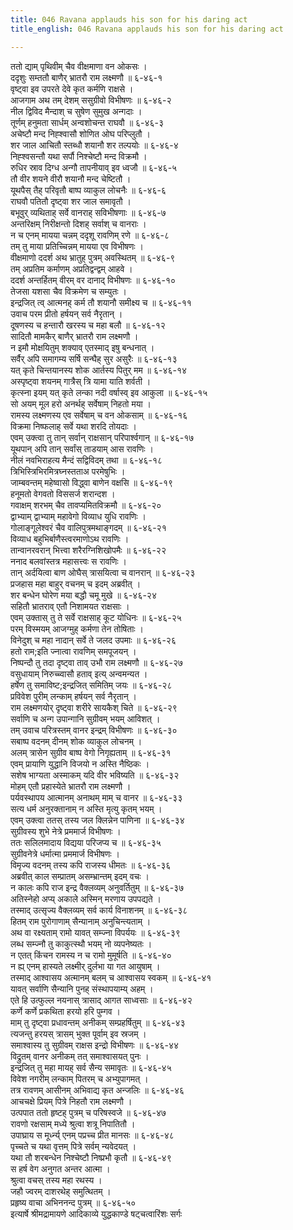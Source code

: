 ```yaml
---
title: 046 Ravana applauds his son for his daring act
title_english: 046 Ravana applauds his son for his daring act

---
```


<div class="audioEmbed"  caption="श्रीराम-हरिसीताराममूर्ति-घनपाठिभ्यां वचनम्" src="https://archive.org/download/Ramayana-recitation-Sriram-harisItArAmamUrti-Ghanapaati-v2/Kanda_6/Kanda_6_YK-046-Ravana_applauds_his_son_for_his_daring_act_0.mp3"></div>

ततो द्याम् पृथिवीम् चैव वीक्षमाणा वन ओकसः ।  
ददृशुः सम्ततौ बाणैर् भ्रातरौ राम लक्ष्मणौ ॥ ६-४६-१  
वृष्ट्वा इव उपरते देवे कृत कर्मणि राक्षसे ।  
आजगाम अथ तम् देशम् ससुग्रीवो विभीषणः ॥ ६-४६-२  
नील द्विविद मैन्दाश् च सुषेण सुमुख अन्गदाः ।  
तूर्णम् हनुमता सार्धम् अन्वशोचन्त राघवौ ॥ ६-४६-३  
अचेष्टौ मन्द निह्श्वासौ शोणित ओघ परिप्लुतौ ।  
शर जाल आचितौ स्तब्धौ शयानौ शर तल्पयोः ॥ ६-४६-४  
निह्श्वसन्तौ यथा सर्पौ निश्चेष्टौ मन्द विक्रमौ ।  
रुधिर स्राव दिग्ध अन्गौ तापनीयाव् इव ध्वजौ ॥ ६-४६-५  
तौ वीर शयने वीरौ शयानौ मन्द चेष्टितौ ।  
यूथपैस् तैह् परिवृतौ बाष्प व्याकुल लोचनैः ॥ ६-४६-६  
राघवौ पतितौ दृष्ट्वा शर जाल समावृतौ ।  
बभूवुर् व्यथिताह् सर्वे वानराह् सविभीषणाः ॥ ६-४६-७  
अन्तरिक्षम् निरीक्षन्तो दिशह् सर्वाश् च वानराः ।  
न च एनम् मायया चन्नम् ददृशू रावणिम् रणे ॥ ६-४६-८  
तम् तु माया प्रतिच्चिन्नम् मायया एव विभीषणः ।  
वीक्षमाणो ददर्श अथ भ्रातुह् पुत्रम् अवस्थितम् ॥ ६-४६-९  
तम् अप्रतिम कर्माणम् अप्रतिद्वन्द्वम् आहवे ।  
ददर्श अन्तर्हितम् वीरम् वर दानाद् विभीषणः ॥ ६-४६-१०  
तेजसा यशसा चैव विक्रमेण च सम्युतः ।  
इन्द्रजित् त्व् आत्मनह् कर्म तौ शयानौ समीक्ष्य च ॥ ६-४६-११  
उवाच परम प्रीतो हर्षयन् सर्व नैरृतान् ।  
दूषणस्य च हन्तारौ खरस्य च महा बलौ ॥ ६-४६-१२  
सादितौ मामकैर् बाणैर् भ्रातरौ राम लक्ष्मणौ ।  
न इमौ मोक्षयितुम् शक्याव् एतस्माद् इषु बन्धनात् ।  
सर्वैर् अपि समागम्य सर्षि सन्घैह् सुर असुरैः ॥ ६-४६-१३  
यत् कृते चिन्तयानस्य शोक आर्तस्य पितुर् मम ॥ ६-४६-१४  
अस्पृष्ट्वा शयनम् गात्रैस् त्रि यामा याति शर्वती ।  
कृत्स्ना इयम् यत् कृते लन्का नदी वर्षास्व् इव आकुला ॥ ६-४६-१५  
सो अयम् मूल हरो अनर्थह् सर्वेषाम् निहतो मया ।  
रामस्य लक्ष्मणस्य एव सर्वेषाम् च वन ओकसाम् ॥ ६-४६-१६  
विक्रमा निष्फलाह् सर्वे यथा शरदि तोयदाः ।  
एवम् उक्त्वा तु तान् सर्वान् राक्षसान् परिपार्श्वगान् ॥ ६-४६-१७  
यूथपान् अपि तान् सर्वांस् ताडयाम् आस रावणिः ।  
नीलं नवभिराहत्य मैन्दं सद्विविदम् तथा ॥ ६-४६-१८  
त्रिभिस्त्रिभिरमित्रघ्नस्तताअ परमेषुभिः ।  
जाम्बवन्तम् महेष्वासो विद्ध्वा बाणेन वक्षसि ॥ ६-४६-१९  
हनूमतो वेगवतो विससर्ज शरान्दश ।  
गवाक्षम् शरभम् चैव तावप्यमितविक्रमौ ॥ ६-४६-२०  
द्वाभ्याम् द्वाभ्याम् महावेगो विव्याध युधि रावणिः ।  
गोलाङ्गूलेश्वरं चैव वालिपुत्रमथाङ्गदम् ॥ ६-४६-२१  
विव्याध बहुभिर्बाणैस्त्वरमाणोऽथ रावणिः ।  
तान्वानरवरान् भित्त्वा शरैरग्निशिखोपमैः ॥ ६-४६-२२  
ननाद बलवांस्तत्र महासत्त्वः स रावणिः ।  
तान् अर्दयित्वा बाण ओघैस् त्रासयित्वा च वानरान् ॥ ६-४६-२३  
प्रजहास महा बाहुर् वचनम् च इदम् अब्रवीत् ।  
शर बन्धेन घोरेण मया बद्धौ चमू मुखे ॥ ६-४६-२४  
सहितौ भ्रातराव् एतौ निशामयत राक्षसाः ।  
एवम् उक्तास् तु ते सर्वे राक्षसाह् कूट योधिनः ॥ ६-४६-२५  
परम् विस्मयम् आजग्मुह् कर्मणा तेन तोषिताः ।  
विनेदुश् च महा नादान् सर्वे ते जलद उपमाः ॥ ६-४६-२६  
हतो राम;इति ज्नात्वा रावणिम् समपूजयन् ।  
निष्पन्दौ तु तदा दृष्ट्वा ताव् उभौ राम लक्ष्मणौ ॥ ६-४६-२७  
वसुधायाम् निरुच्च्वासौ हताव् इत्य् अन्वमन्यत ।  
हर्षेण तु समाविष्ट;इन्द्रजित् समितिम् जयः ॥ ६-४६-२८  
प्रविवेश पुरीम् लन्काम् हर्षयन् सर्व नैरृतान् ।  
राम लक्ष्मणयोर् दृष्ट्वा शरीरे सायकैश् चिते ॥ ६-४६-२९  
सर्वाणि च अन्ग उपान्गानि सुग्रीवम् भयम् आविशत् ।  
तम् उवाच परित्रस्तम् वानर इन्द्रम् विभीषणः ॥ ६-४६-३०  
सबाष्प वदनम् दीनम् शोक व्याकुल लोचनम् ।  
अलम् त्रासेन सुग्रीव बाष्प वेगो निगृह्यताम् ॥ ६-४६-३१  
एवम् प्रायाणि युद्धानि विजयो न अस्ति नैष्ठिकः ।  
सशेष भाग्यता अस्माकम् यदि वीर भविष्यति ॥ ६-४६-३२  
मोहम् एतौ प्रहास्येते भ्रातरौ राम लक्ष्मणौ ।  
पर्यवस्थापय आत्मानम् अनाथम् माम् च वानर ॥ ६-४६-३३  
सत्य धर्म अनुरक्तानाम् न अस्ति मृत्यु कृतम् भयम् ।  
एवम् उक्त्वा ततस् तस्य जल क्लिन्नेन पाणिना ॥ ६-४६-३४  
सुग्रीवस्य शुभे नेत्रे प्रममार्ज विभीषणः ।  
ततः सलिलमादाय विद्यया परिजप्य च ॥ ६-४६-३५  
सुग्रीवनेत्रे धर्मात्मा प्रममार्ज विभीषणः ।  
विमृज्य वदनम् तस्य कपि राजस्य धीमतः ॥ ६-४६-३६  
अब्रवीत् काल सम्प्रातम् असम्भ्रान्तम् इदम् वचः ।  
न कालः कपि राज इन्द्र वैक्लव्यम् अनुवर्तितुम् ॥ ६-४६-३७  
अतिस्नेहो अप्य् अकाले अस्मिन् मरणाय उपपद्यते ।  
तस्माद् उत्सृज्य वैक्लव्यम् सर्व कार्य विनाशनम् ॥ ६-४६-३८  
हितम् राम पुरोगाणाम् सैन्यानाम् अनुचिन्त्यताम् ।  
अथ वा रक्ष्यताम् रामो यावत् सम्ज्ना विपर्ययः ॥ ६-४६-३९  
लब्ध सम्ज्नौ तु काकुत्स्थौ भयम् नो व्यपनेष्यतः ।  
न एतत् किंचन रामस्य न च रामो मुमूर्षति ॥ ६-४६-४०  
न ह्य् एनम् हास्यते लक्ष्मीर् दुर्लभा या गत आयुषाम् ।  
तस्माद् आश्वासय अत्मानम् बलम् च आश्वासय स्वकम् ॥ ६-४६-४१  
यावत् सर्वाणि सैन्यानि पुनह् संस्थापयाम्य् अहम् ।  
एते हि उत्फुल्ल नयनास् त्रासाद् आगत साध्वसाः ॥ ६-४६-४२  
कर्णे कर्णे प्रकथिता हरयो हरि पुम्गव ।  
माम् तु दृष्ट्वा प्रधावन्तम् अनीकम् सम्प्रहर्षितुम् ॥ ६-४६-४३  
त्यजन्तु हरयस् त्रासम् भुक्त पूर्वाम् इव स्रजम् ।  
समाश्वास्य तु सुग्रीवम् राक्षस इन्द्रो विभीषणः ॥ ६-४६-४४  
विद्रुतम् वानर अनीकम् तत् समाश्वासयत् पुनः ।  
इन्द्रजित् तु महा मायह् सर्व सैन्य समावृतः ॥ ६-४६-४५  
विवेश नगरीम् लन्काम् पितरम् च अभ्युपागमत् ।  
तत्र रावणम् आसीनम् अभिवाद्य कृत अन्जलिः ॥ ६-४६-४६  
आचचक्षे प्रियम् पित्रे निहतौ राम लक्ष्मणौ ।  
उत्पपात ततो हृष्टह् पुत्रम् च परिषस्वजे ॥ ६-४६-४७  
रावणो रक्षसाम् मध्ये श्रुत्वा शत्रू निपातितौ ।  
उपाघ्राय स मूर्ध्न्य् एनम् पप्रच्च प्रीत मानसः ॥ ६-४६-४८  
पृच्चते च यथा वृत्तम् पित्रे सर्वम् न्यवेदयत् ।  
यथा तौ शरबन्धेन निश्चेष्टौ निष्प्रभौ कृतौ ॥ ६-४६-४९  
स हर्ष वेग अनुगत अन्तर आत्मा ।  
श्रुत्वा वचस् तस्य महा रथस्य ।  
जहौ ज्वरम् दाशरथेह् समुत्थितम् ।  
प्रहृष्य वाचा अभिननन्द पुत्रम् ॥ ६-४६-५०  
इत्यार्षे श्रीमद्रामायणे आदिकाव्ये युद्धकाण्डे षट्चत्वारिंशः सर्गः